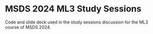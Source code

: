# MSDS 2024 ML3 Study Sessions

Code and slide deck used in the study sessions discussion for the ML3 course of MSDS 2024.
